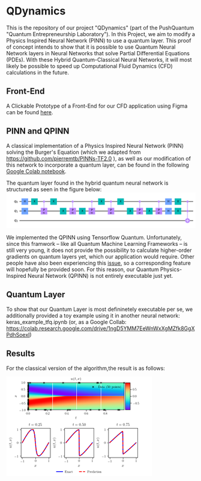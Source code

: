 # QDynamics
This is the repository of our project "QDynamics" (part of the PushQuantum "Quantum Entrepreneurship Laboratory").
In this Project, we aim to modify a Physics Inspired Neural Network (PINN) to use a quantum layer. This proof of concept intends to show that it is possible to use Quantum Neural Network layers in Neural Networks that solve Partial Differential Equations (PDEs). With these Hybrid Quantum-Classical Neural Networks, it will most likely be possible to speed up Computational Fluid Dynamics (CFD) calculations in the future.

## Front-End
A Clickable Prototype of a Front-End for our CFD application using Figma can be found [here](https://www.figma.com/proto/tJQ0RjgjVYJ0hsxPaGyfCf/QDynamics-UI-Prototype?node-id=6%3A567&scaling=min-zoom).

## PINN and QPINN
A classical implementation of a Physics Inspired Neural Network (PINN) solving the Burger's Equation (which we adapted from https://github.com/pierremtb/PINNs-TF2.0 ), as well as our modification of this network to incorporate a quantum layer, can be found in the following [Google Colab notebook](https://colab.research.google.com/drive/1swzm2eV_Ig8iJK2G1NLB-eatCGk-DW-6?usp=sharing#scrollTo=UTnQGzs2_6-3). 

The quantum layer found in the hybrid quantum neural network is structured as seen in the figure below:
![Quantum Layer Circuit](circuit.png?raw=true "Quantum Layer Circuit Representation")

We implemented the QPINN using Tensorflow Quantum. Unfortunately, since this framwork – like all Quantum Machine Learning Frameworks – is still very young, it does not provide the possibility to calculate higher-order gradients on quantum layers yet, which our application would require. Other people have also been experiencing this [issue](https://github.com/tensorflow/quantum/issues/431 ), so a corresponding feature will hopefully be provided soon. For this reason, our Quantum Physics-Inspired Neural Network (QPINN) is not entirely executable just yet.

## Quantum Layer
To show that our Quantum Layer is most defininetely executable per se, we additionally provided a toy example using it in another neural network:
keras_example_tfq.ipynb (or, as a Google Collab: https://colab.research.google.com/drive/1ngD5YMM7EeWnWxXgMZfk8GgXPdhSoexI)

## Results
For the classical version of the algorithm,the result is as follows:

![Result](plot.png?raw=true "Experimental Result")

